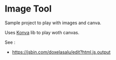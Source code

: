 # Image Tool

Sample project to play with images and canva.

Uses [Konva](https://konvajs.org/) lib to play woth canvas.


See : 
- https://jsbin.com/doxelasalu/edit?html,js,output

